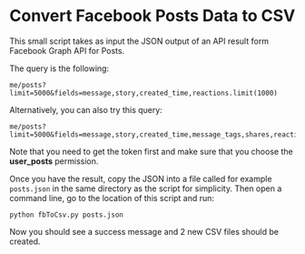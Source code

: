 # Convert Facebook Posts Data to CSV

This small script takes as input the JSON output of an API result form Facebook Graph API for Posts.

The query is the following:

    me/posts?limit=5000&fields=message,story,created_time,reactions.limit(1000)

Alternatively, you can also try this query:

    me/posts?limit=5000&fields=message,story,created_time,message_tags,shares,reactions.limit(1000)

Note that you need to get the token first and make sure that you choose the **user_posts** permission.

Once you have the result, copy the JSON into a file called for example `posts.json` in the same directory as the script for simplicity.
Then open a command line, go to the location of this script and run:

    python fbToCsv.py posts.json

Now you should see a success message and 2 new CSV files should be created.